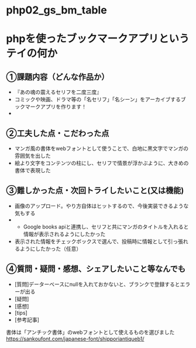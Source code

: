 # php02_gs_bm_table
# phpを使ったブックマークアプリというテイの何か
## ①課題内容（どんな作品か）
- 『あの魂の震えるセリフを二度三度』
- コミックや映画、ドラマ等の「名セリフ」「名シーン」をアーカイブするブックマークアプリを作ります！
- 
## ②工夫した点・こだわった点
- マンガ風の書体をwebフォントとして使うことで、白地に黒文字でマンガの雰囲気を出した
- 絵より文字をコンテンツの柱にし、セリフで情景が浮かぶように、大きめの書体で表現した

## ③難しかった点・次回トライしたいこと(又は機能)
- 画像のアップロード。やり方自体はヒットするので、今後実装できるような気もする
- - Google books apiと連携し、セリフと共にマンガのタイトルを入れると情報が表示されるようにしたかった
- 表示された情報をチェックボックスで選んで、投稿時に情報として引っ張れるようにしたかった（任意）

## ④質問・疑問・感想、シェアしたいこと等なんでも
- [質問]データーベースにnullを入れておかないと、ブランクで登録するとエラーが出る
- [疑問]
- [感想]
- [tips]
- [参考記事]

書体は「アンチック書体」のwebフォントとして使えるものを選びました
https://sankoufont.com/japanese-font/shipporiantiqueb1/